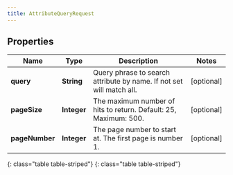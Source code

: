 ```yaml
---
title: AttributeQueryRequest
---
```


## Properties

| Name | Type | Description | Notes |
| ------------ | ------------- | ------------- | ------------- |
| **query** | **String** | Query phrase to search attribute by name. If not set will match all. |  [optional] |
| **pageSize** | **Integer** | The maximum number of hits to return. Default: 25, Maximum: 500. |  [optional] |
| **pageNumber** | **Integer** | The page number to start at. The first page is number 1. |  [optional] |
{: class="table table-striped"}
{: class="table table-striped"}


